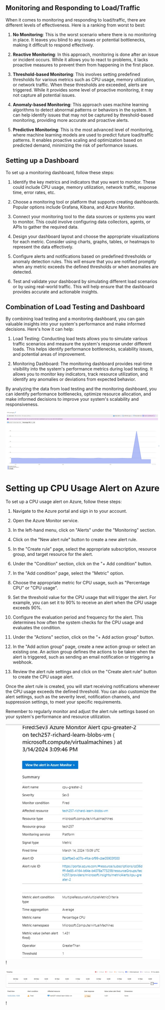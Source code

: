 ## Monitoring and Responding to Load/Traffic

When it comes to monitoring and responding to load/traffic, there are different levels of effectiveness. Here is a ranking from worst to best:

1. **No Monitoring**: This is the worst scenario where there is no monitoring in place. It leaves you blind to any issues or potential bottlenecks, making it difficult to respond effectively.

2. **Reactive Monitoring**: In this approach, monitoring is done after an issue or incident occurs. While it allows you to react to problems, it lacks proactive measures to prevent them from happening in the first place.

3. **Threshold-based Monitoring**: This involves setting predefined thresholds for various metrics such as CPU usage, memory utilization, or network traffic. When these thresholds are exceeded, alerts are triggered. While it provides some level of proactive monitoring, it may not capture all potential issues.

4. **Anomaly-based Monitoring**: This approach uses machine learning algorithms to detect abnormal patterns or behaviors in the system. It can help identify issues that may not be captured by threshold-based monitoring, providing more accurate and proactive alerts.

5. **Predictive Monitoring**: This is the most advanced level of monitoring, where machine learning models are used to predict future load/traffic patterns. It enables proactive scaling and optimization based on predicted demand, minimizing the risk of performance issues.

## Setting up a Dashboard

To set up a monitoring dashboard, follow these steps:

1. Identify the key metrics and indicators that you want to monitor. These could include CPU usage, memory utilization, network traffic, response time, error rates, etc.

2. Choose a monitoring tool or platform that supports creating dashboards. Popular options include Grafana, Kibana, and Azure Monitor.

3. Connect your monitoring tool to the data sources or systems you want to monitor. This could involve configuring data collectors, agents, or APIs to gather the required data.

4. Design your dashboard layout and choose the appropriate visualizations for each metric. Consider using charts, graphs, tables, or heatmaps to represent the data effectively.

5. Configure alerts and notifications based on predefined thresholds or anomaly detection rules. This will ensure that you are notified promptly when any metric exceeds the defined thresholds or when anomalies are detected.

6. Test and validate your dashboard by simulating different load scenarios or by using real-world traffic. This will help ensure that the dashboard provides accurate and actionable insights.

## Combination of Load Testing and Dashboard

By combining load testing and a monitoring dashboard, you can gain valuable insights into your system's performance and make informed decisions. Here's how it can help:

1. Load Testing: Conducting load tests allows you to simulate various traffic scenarios and measure the system's response under different loads. This helps identify performance bottlenecks, scalability issues, and potential areas of improvement.

2. Monitoring Dashboard: The monitoring dashboard provides real-time visibility into the system's performance metrics during load testing. It allows you to monitor key indicators, track resource utilization, and identify any anomalies or deviations from expected behavior.

By analyzing the data from load testing and the monitoring dashboard, you can identify performance bottlenecks, optimize resource allocation, and make informed decisions to improve your system's scalability and responsiveness.

![alt text](imgs/cpu_testing.jpg)

# Setting up CPU Usage Alert on Azure

To set up a CPU usage alert on Azure, follow these steps:

1. Navigate to the Azure portal and sign in to your account.

2. Open the Azure Monitor service.

3. In the left-hand menu, click on "Alerts" under the "Monitoring" section.

4. Click on the "New alert rule" button to create a new alert rule.

5. In the "Create rule" page, select the appropriate subscription, resource group, and target resource for the alert.

6. Under the "Condition" section, click on the "+ Add condition" button.

7. In the "Add condition" page, select the "Metric" option.

8. Choose the appropriate metric for CPU usage, such as "Percentage CPU" or "CPU usage".

9. Set the threshold value for the CPU usage that will trigger the alert. For example, you can set it to 90% to receive an alert when the CPU usage exceeds 90%.

10. Configure the evaluation period and frequency for the alert. This determines how often the system checks for the CPU usage and evaluates the condition.

11. Under the "Actions" section, click on the "+ Add action group" button.

12. In the "Add action group" page, create a new action group or select an existing one. An action group defines the actions to be taken when the alert is triggered, such as sending an email notification or triggering a webhook.

13. Review the alert rule settings and click on the "Create alert rule" button to create the CPU usage alert.

Once the alert rule is created, you will start receiving notifications whenever the CPU usage exceeds the defined threshold. You can also customize the alert settings, such as the severity level, notification channels, and suppression settings, to meet your specific requirements.

Remember to regularly monitor and adjust the alert rule settings based on your system's performance and resource utilization.

![alt text](imgs/alert_email.jpg)!


![alt text](imgs/alert_fired.jpg)!